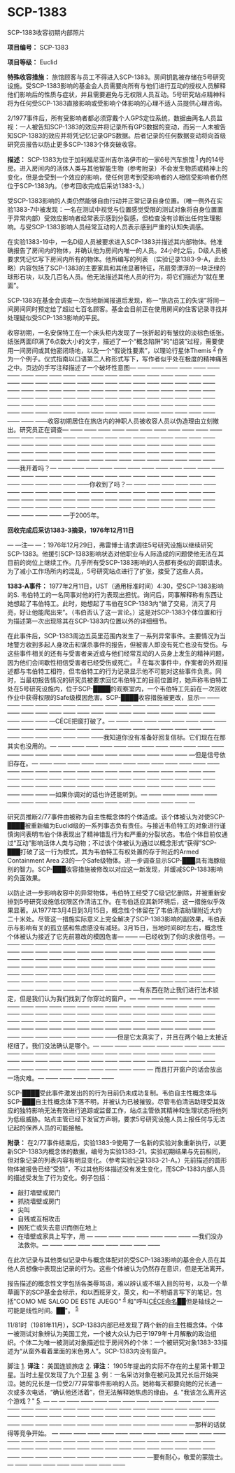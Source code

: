 # SCP-1383
                        




SCP-1383收容初期内部照片



**项目编号：** SCP-1383

**项目等级：** Euclid

**特殊收容措施：** 旅馆顾客与员工不得进入SCP-1383。房间钥匙被存储在5号研究设施。受SCP-1383影响的基金会人员需要向所有与他们进行互动的授权人员解释他们影响后的性质与症状，并且需要避免与无权限人员互动。5号研究站点精神科将为任何受SCP-1383直接影响或受影响个体影响的心理不适人员提供心理咨询。

2/1977事件后，所有受影响者都必须穿戴个人GPS定位系统，数据由两名人员监视：一人被告知SCP-1383的效应并将记录所有GPS数据的变动，而另一人未被告知SCP-1383的效应并将凭记忆记录GPS数据。后者记录的任何数据变动将向首级研究员报告以防止更多SCP-1383个体突破收容。

**描述：** SCP-1383为位于加利福尼亚州吉尔洛伊市的一家6号汽车旅馆<sup class='footnoteref'>
 <a shape='rect' class='footnoteref' id='footnoteref-1' href='javascript:;' onclick='WIKIDOT.page.utils.scrollToReference(&apos;footnote-1&apos;)'>1</a>
</sup>内的14号房。进入房间内的活体人类与其他智能生物（参考附录）不会发生物质或精神上的变化，但是会受到一个效应的影响，使任何思考到受影响者的人相信受影响者仍然位于SCP-1383内。（参考回收完成后采访1383-3。）

受SCP-1383影响的人类仍然能够自由行动并正常记录自身位置。（唯一例外在实验1383-7中被发现：一名在测试中视觉与位置感觉受限的测试对象将自身位置置于异常内部）受效应影响者经常表示感到分裂感，但检查没有诊断出任何生理影响。与受SCP-1383影响人员经常互动的人员表示感到严重的认知失调感。

在实验1383-19中，一名D级人员被要求进入SCP-1383并描述其内部物体。他准确报告了房间内的物体，并确认他为房间内唯一的人员。24小时之后，D级人员被要求凭记忆写下房间内所有的物体。他所编写的列表 （实验记录1383-9-A，此处略）内容包括了SCP-1383的主要家具和其他显著特征，吊扇旁漂浮的一块泛绿的球形石块，以及几百名人员。他无法描述其他人员的行为，将它们描述为“就在里面”。

SCP-1383在基金会调查一次当地新闻报道后发现，称一“旅店员工的失误”将同一间房间同时预定给了超过七百名顾客。基金会目前正在使用房间的住客记录寻找并处理疑似受SCP-1383影响的平民。

收容初期，一名安保特工在一个床头柜内发现了一张折起的有皱纹的淡棕色纸张。纸张两面印满了6点数大小的文字，描述了一个“概念陷阱”的“组装”过程，需要使用一间房间或其他密闭场地，以及一个“假说性要素”，以理论行星体Themis<sup class='footnoteref'>
 <a shape='rect' class='footnoteref' id='footnoteref-2' href='javascript:;' onclick='WIKIDOT.page.utils.scrollToReference(&apos;footnote-2&apos;)'>2</a>
</sup>作为一个例子。仪式指南以口语第二人称形式写下，写作者似乎处在极度的精神痛苦之中。页边的手写注释描述了一个破坏性意图— —— —— —— —— —— —— —— —— —— —— —— —— —— —— —— —— —— —— —— —— —— —— —— —— —— —— —— —— —— —— —— —— —— —— —— —— —— —— —— —— —— —— —— —— —— —— —— —— —— —— —— —— —— —— —— —— —— —— —— —— —— —— —— —— —— —— —— —— —— —— —— —— —— —— —— —— —— —— —— —— —— —— —— —— —— —— —— —— —— —— —— —— —— —— —— —— —— —— ——收容初期居住在旅店内的神职人员被收容人员以伪造理由立刻撤出。研究员正在调查— —— —— —— —— —— —— —— —— —— —— —— —— —— —— —— —— —— —— —— —— —— —— —— —— —— —— —— —— —— —— —— —— —— —— —— —— —— —— —— —— —— —— —— —— —— —— —— —— —— —— —— —— —— —— —— —— —— —— —— —— —— —— —— —— —— —— —— —— —— —— —— ——我开着吗？— —— —— —— —— —— —— —— —— —— —— —— —— —— —— —— —— —— —— —— —— —— —— —— —— —— —— —— —— —— —— —— —— ——你收到了吗？— —— —— —— —— —— —— —— —— —— —— —— —— —— —— —— —— —— —— —— —— —— —— —— —— —— —— —— —— —— —— —— —— —— —— —— —— —— —— —— —— —— —— —— —— —— —— —— —— —— —— —— —— —— —— —— —于2005年。

**回收完成后采访1383-3摘录，1976年12月11日** 

— —注— —：1976年12月29日，弗雷博士请求调往5号研究设施以继续研究SCP-1383。他援引SCP-1383影响状态对他职业与人际造成的问题使他无法在其目前的岗位上继续工作。几乎所有受SCP-1383影响的人员都有类似的调职请求。为了减小工作场所内的混乱，5号研究站点进行了扩张，接受了这些人员。

**1383-A事件：** 1977年2月11日，UST（通用标准时间）4:30，受SCP-1383影响的S. 韦伯特工的一名同事对他的行为表现出担忧。询问后，同事解释称有东西让她想起了韦伯特工。此时，她想起了韦伯在SCP-1383内“做了交易，消灭了月亮，好让他能爬出来”。（韦伯否认了这一言论。）这是对SCP-1383个体位置和行为描述第一次出现除其在SCP-1383内位置以外的详细细节。

在此事件后，SCP-1383周边五英里范围内发生了一系列异常事件。主要情况为当地警方收到多起人身攻击和谋杀事件的报告，但被害人即没有死亡也没有受伤。与这些事件相关的还有与受害者亲近或与他们经常互动的人员身上发生的精神问题，因为他们会间歇性相信受害者已经受伤或死亡。<sup class='footnoteref'>
 <a shape='rect' class='footnoteref' id='footnoteref-3' href='javascript:;' onclick='WIKIDOT.page.utils.scrollToReference(&apos;footnote-3&apos;)'>3</a>
</sup>在每次事件中，作案者的外观描述都与韦伯特工相符，但韦伯特工的行为记录显示他不可能对这些事件负责。同时，当最初报告情况的研究员被要求回忆韦伯特工的目前位置时，她声称韦伯特工处在5号研究设施内，位于SCP-████的观察室内，一个韦伯特工先前在一次回收作业中获得权限的Safe级模因危害。SCP-████收容措施被更改，显示— —— —— —— —— —— —— —— —— —— —— —— —— —— —— —— —— —— —— —— —— —— —— —— —— —— —— —— —— —— —— —— —— —— —— —CÉCE把窗打破了。— —— —— —— —— —— —— —— —— —— —— —— —— —— —— —— —— —— —— —— —— —— —— —— —— —— —— —— —— —— ——我知道你没有准备好回复信标。它们现在在那其实也没用的。— —— —— —— —— —— —— —— —— —— —— —— —— —— —— —— —— —— —— —— —— —— —— —— —— —— —但是信号依旧存在。— —— —— —— —— —— —— —— —— —— —— —— —— —— —— —— —— —— —— —— —— —— —— —— —— —— —— —— —— —— —— —— —— —— —— —— —— —— —— —— —— —— —— —— —— —— —— —— —— —— —— —— —— —— —— —— —— —— —— —— —— —— —如果你调对的话也许还能听到。— —— —— —— —— —— —— —— —— —— —— —— —— —— —— —— —— —— —— —

研究员推断2/77事件由被称为自主性概念体的个体造成。该个体被认为对使SCP-████被重新编为Euclid级的一系列事态负有责任。与接近韦伯特工的对象进行谨慎询问表明韦伯个体表现出了精神错乱行为和严重的分裂状态。韦伯个体目前仅通过“互动”影响活体人类与动物；不过该个体被认为通过以概念形式“获得”SCP-███打破了这一行为模式，其为韦伯特工有权处置的存于附近的Armed Containment Area 23的一个Safe级物体。进一步调查显示SCP-███具有海豚级别的智力。SCP-███收容措施被修改以对应这一新发现，并缓减SCP-1383影响的负面效果。

以防止进一步影响收容中的异常物体，韦伯特工经受了C级记忆删除，并被重新安排到5号研究设施低权限区作清洁工作。在韦伯适应其新环境后，这一措施似乎效果显著。从1977年3月4日到3月15日，概念性个体留在了韦伯清洁助理附近大约二十米处。尽管这一措施实际意义上完全解决了SCP-1383影响的副效果，韦伯表示与影响有关的孤立感和焦虑感没有减轻。3月15日，当地时间8时左右，概念性个体被认为接近了它先前篡改的模因危害— —— —已经收到了你的求救信号。— —— —— —— —— —— —— —— —— —— —— —— —— —— —— —— —— —— —— —— —— —— —— —— —— —— —— —— —— —— —— —— —— —— —— —— —— —— —— —— —— —— —— —— —— —— —— —— —— —— —— —— —— —— —— —— —— —— —— —— —— —— —— —— —— —— —— —— —— —— —— —— —— —— —— —— —— —— —— —— —— —— —— —— —— —— —— —— —— —— —— —— —— —— —— —— —— —— —— —— —有东西在防止我们进行法术锁定，但是我们认为我们找到了你穿过的窗户。— —— —— —— —— —— —— —— —— —— —— —— —— —— —— —— —— —— —— —— —— —— —— —— —— —— —— —— —— —— —— —— —— —— —— —— —— —— —— —— —— —— —— —— —— —— —— —— —— —— —— —— —— —— —— —— —— —— —— —— —— —— —— —— —— —— —— —— —— —— —— —— —— —— ——但是它太真实了，并且在两个轴上太接近枢纽了。我们没法确认是哪个。— —— —— —— —— —— —— —— —— —— —— —— —— —— —— —— —— —— —— —— —— —— —— —— —— —— —— —— —— —— —— —— —— —— —— —— —— —— —— —— —— —— —— —— —— —— —— —— —— —— — 而且打开窗户的话会放出一场灾难。— —— —— —— —— ——

SCP-████受此事件激发出的的行为目前仍未成功复制。韦伯自主性概念体与SCP-███自主性概念体下落不明，并被认为已被摧毁。尽管韦伯清洁助理受其效应的独特影响无法有效进行追踪或监督工作，站点主管依其精神和生理状态将他列为低级威胁。站点主管已经下发官方声明，要求5号研究设施人员上报任何与无法记起的保养人员的可能接触。

**附录：** 在2/77事件结束后，实验1383-9使用了一名新的实验对象重新执行，以更新SCP-1383内概念体的数据，编号为实验1383-21。实验初期结果与先前相同，但对象记录的列表内容有明显变化。（参考实验记录1383-21-A。）先前描述的圆形物体被报告已经“受损”，不过其他形体描述没有发生变化，而SCP-1383内部人员的描述受发生了行为变化。例子包括：

- 敲打墙壁或房门
- 抓挠墙壁或房门
- 尖叫
- 自残或互相攻击
- 因死亡或失去意识而倒在地上
- 在墙壁或家具上写字，用 — —— —— —— —— —— —— —— —我们没办法救你。— —— —— —— —— —— —— —— ——

在此次记录与其他类似记录中与概念体配对的受SCP-1383影响的基金会人员在其他人员想像中表现出记录的行为。这些个体被认为仍然存在意识，但是无法离开。

报告描述的概念性文字包括各类辱骂语，难以辨认或不堪入目的符号，以及一个草草画下的SCP基金会标示，和以西班牙文，英文，和一不明语言写下的笔记，包括"COMO ME SALGO DE ESTE JUEGO"<sup class='footnoteref'>
 <a shape='rect' class='footnoteref' id='footnoteref-4' href='javascript:;' onclick='WIKIDOT.page.utils.scrollToReference(&apos;footnote-4&apos;)'>4</a>
</sup>和"呼叫[CÉCE命名](http://wanderers-library.wikidot.com/cece-designate-12-pulaski-maraschino)██但是轴线之一可能是线性时间。██"。<sup class='footnoteref'>
 <a shape='rect' class='footnoteref' id='footnoteref-5' href='javascript:;' onclick='WIKIDOT.page.utils.scrollToReference(&apos;footnote-5&apos;)'>5</a>
</sup>

11/81时（1981年11月），SCP-1383内部已经发现了两个新的自主性概念体。个体一被测试对象辨认为美国工党，一个被大众认为已于1979年十月解散的政治组织。个体二为唯一被测试对象描述位于房间外的个体：一个被研究对象1383-33描述为“从窗外看着里面的米色男人”。SCP-1383内没有窗户。



脚注
<a shape='rect' href='javascript:;' onclick='WIKIDOT.page.utils.scrollToReference(&apos;footnoteref-1&apos;)'>1</a>. **译注：** 美国连锁旅店
<a shape='rect' href='javascript:;' onclick='WIKIDOT.page.utils.scrollToReference(&apos;footnoteref-2&apos;)'>2</a>. **译注：** 1905年提出的实际不存在的土星第十颗卫星。当时土星仅发现了九个卫星
<a shape='rect' href='javascript:;' onclick='WIKIDOT.page.utils.scrollToReference(&apos;footnoteref-3&apos;)'>3</a>. 例：一名采访对象在被问及其兄长后开始哭泣。她的兄长是一位受2/77异常事件影响的人员。她称每天都要向她的兄长通一次或多次电话，“确认他还活着”，但无法解释她焦虑的缘由。
<a shape='rect' href='javascript:;' onclick='WIKIDOT.page.utils.scrollToReference(&apos;footnoteref-4&apos;)'>4</a>. "我该怎么离开这个游戏？"
<a shape='rect' href='javascript:;' onclick='WIKIDOT.page.utils.scrollToReference(&apos;footnoteref-5&apos;)'>5</a>. — — — —— —— —— —— —— —— —— —— —— —— —— —— —— —— —— —— —— —— —— —— —— —— —— —— —— —— —— —— —— —— —— —— —— —— —— —— —— —— —— —— —— —— —— —— —— —— —— —— —— —— —— —— —— —— —那样的话就得等竞争开始。 — —— —— —— —— —— —— —— —— —— —— —— —— —— —— —— —— —— —— —— —— —— —— —— —— —— —— —— —— —— —— —— —— —— —— —— —— —— —— —— —— —— —— —— —— —— —— —— —— —— —— —— —— —要有耐心，敬爱的蒙胧士。— —— —— —— —— —— —— —— ——


                    